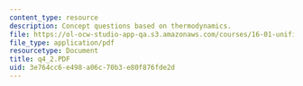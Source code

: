 ```yaml
---
content_type: resource
description: Concept questions based on thermodynamics.
file: https://ol-ocw-studio-app-qa.s3.amazonaws.com/courses/16-01-unified-engineering-i-ii-iii-iv-fall-2005-spring-2006/3e764cc6e498a06c70b3e80f876fde2d_q4_2.PDF
file_type: application/pdf
resourcetype: Document
title: q4_2.PDF
uid: 3e764cc6-e498-a06c-70b3-e80f876fde2d
---
```


